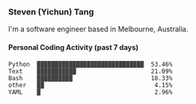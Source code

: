 ### Steven (Yichun) Tang

I'm a software engineer based in Melbourne, Australia.

#### Personal Coding Activity (past 7 days)
```
Python  ▓▓▓▓▓▓▓▓▓▓▓▓▓▓▓▓▓▓▓▓▓▓▓▓▓▓▓▓▓▓  53.46%
Text    ▓▓▓▓▓▓▓▓▓▓▓                     21.09%
Bash    ▓▓▓▓▓▓▓▓▓▓                      18.33%
other   ▓▓                               4.15%
YAML    ▓                                2.96%
```
